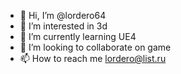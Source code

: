 - 👋 Hi, I’m @lordero64
- 👀 I’m interested in 3d
- 🌱 I’m currently learning UE4
- 💞️ I’m looking to collaborate on game
- 📫 How to reach me lordero@list.ru

<!---
lordero64/lordero64 is a ✨ special ✨ repository because its `README.md` (this file) appears on your GitHub profile.
You can click the Preview link to take a look at your changes.
--->

